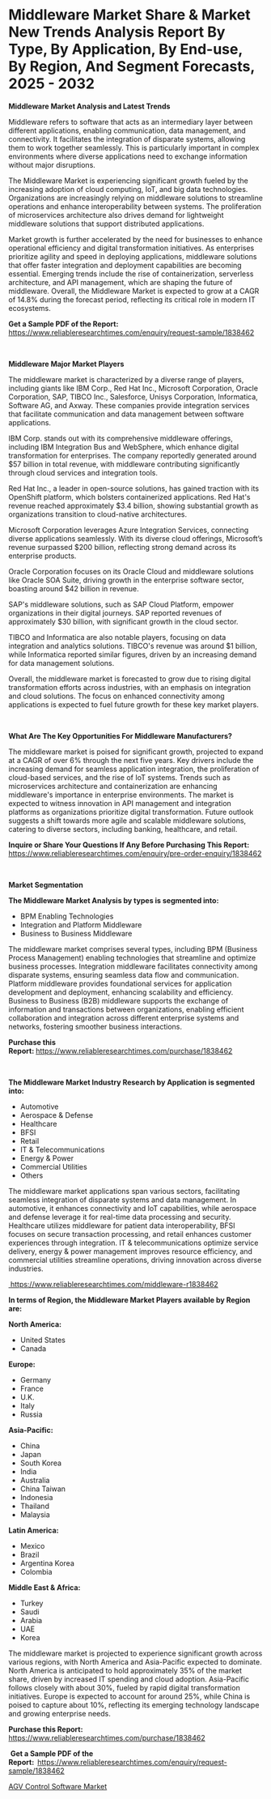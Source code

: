 <p><h1>Middleware Market Share & Market New Trends Analysis Report By Type, By Application, By End-use, By Region, And Segment Forecasts, 2025 - 2032</h1></p><p><strong>Middleware Market Analysis and Latest Trends</strong></p>
<p><p>Middleware refers to software that acts as an intermediary layer between different applications, enabling communication, data management, and connectivity. It facilitates the integration of disparate systems, allowing them to work together seamlessly. This is particularly important in complex environments where diverse applications need to exchange information without major disruptions.</p><p>The Middleware Market is experiencing significant growth fueled by the increasing adoption of cloud computing, IoT, and big data technologies. Organizations are increasingly relying on middleware solutions to streamline operations and enhance interoperability between systems. The proliferation of microservices architecture also drives demand for lightweight middleware solutions that support distributed applications.</p><p>Market growth is further accelerated by the need for businesses to enhance operational efficiency and digital transformation initiatives. As enterprises prioritize agility and speed in deploying applications, middleware solutions that offer faster integration and deployment capabilities are becoming essential. Emerging trends include the rise of containerization, serverless architecture, and API management, which are shaping the future of middleware. Overall, the Middleware Market is expected to grow at a CAGR of 14.8% during the forecast period, reflecting its critical role in modern IT ecosystems.</p></p>
<p><strong>Get a Sample PDF of the Report:&nbsp;</strong> <a href="https://www.reliableresearchtimes.com/enquiry/request-sample/1838462?utm_campaign=2252&utm_medium=2&utm_source=Github&utm_content=ia&utm_term=09032025&utm_id=middleware">https://www.reliableresearchtimes.com/enquiry/request-sample/1838462</a></p>
<p>&nbsp;</p>
<p><strong>Middleware Major Market Players</strong></p>
<p><p>The middleware market is characterized by a diverse range of players, including giants like IBM Corp., Red Hat Inc., Microsoft Corporation, Oracle Corporation, SAP, TIBCO Inc., Salesforce, Unisys Corporation, Informatica, Software AG, and Axway. These companies provide integration services that facilitate communication and data management between software applications.</p><p>IBM Corp. stands out with its comprehensive middleware offerings, including IBM Integration Bus and WebSphere, which enhance digital transformation for enterprises. The company reportedly generated around $57 billion in total revenue, with middleware contributing significantly through cloud services and integration tools.</p><p>Red Hat Inc., a leader in open-source solutions, has gained traction with its OpenShift platform, which bolsters containerized applications. Red Hat's revenue reached approximately $3.4 billion, showing substantial growth as organizations transition to cloud-native architectures.</p><p>Microsoft Corporation leverages Azure Integration Services, connecting diverse applications seamlessly. With its diverse cloud offerings, Microsoft’s revenue surpassed $200 billion, reflecting strong demand across its enterprise products.</p><p>Oracle Corporation focuses on its Oracle Cloud and middleware solutions like Oracle SOA Suite, driving growth in the enterprise software sector, boasting around $42 billion in revenue.</p><p>SAP's middleware solutions, such as SAP Cloud Platform, empower organizations in their digital journeys. SAP reported revenues of approximately $30 billion, with significant growth in the cloud sector.</p><p>TIBCO and Informatica are also notable players, focusing on data integration and analytics solutions. TIBCO's revenue was around $1 billion, while Informatica reported similar figures, driven by an increasing demand for data management solutions.</p><p>Overall, the middleware market is forecasted to grow due to rising digital transformation efforts across industries, with an emphasis on integration and cloud solutions. The focus on enhanced connectivity among applications is expected to fuel future growth for these key market players.</p></p>
<p>&nbsp;</p>
<p><strong>What Are The Key Opportunities For Middleware Manufacturers?</strong></p>
<p><p>The middleware market is poised for significant growth, projected to expand at a CAGR of over 6% through the next five years. Key drivers include the increasing demand for seamless application integration, the proliferation of cloud-based services, and the rise of IoT systems. Trends such as microservices architecture and containerization are enhancing middleware's importance in enterprise environments. The market is expected to witness innovation in API management and integration platforms as organizations prioritize digital transformation. Future outlook suggests a shift towards more agile and scalable middleware solutions, catering to diverse sectors, including banking, healthcare, and retail.</p></p>
<p><strong>Inquire or Share Your Questions If Any Before Purchasing This Report:</strong> <a href="https://www.reliableresearchtimes.com/enquiry/pre-order-enquiry/1838462?utm_campaign=2252&utm_medium=2&utm_source=Github&utm_content=ia&utm_term=09032025&utm_id=middleware">https://www.reliableresearchtimes.com/enquiry/pre-order-enquiry/1838462</a></p>
<p>&nbsp;</p>
<p><strong>Market Segmentation</strong></p>
<p><strong>The Middleware Market Analysis by types is segmented into:</strong></p>
<p><ul><li>BPM Enabling Technologies</li><li>Integration and Platform Middleware</li><li>Business to Business Middleware</li></ul></p>
<p><p>The middleware market comprises several types, including BPM (Business Process Management) enabling technologies that streamline and optimize business processes. Integration middleware facilitates connectivity among disparate systems, ensuring seamless data flow and communication. Platform middleware provides foundational services for application development and deployment, enhancing scalability and efficiency. Business to Business (B2B) middleware supports the exchange of information and transactions between organizations, enabling efficient collaboration and integration across different enterprise systems and networks, fostering smoother business interactions.</p></p>
<p><strong>Purchase this Report:&nbsp;</strong><a href="https://www.reliableresearchtimes.com/purchase/1838462?utm_campaign=2252&utm_medium=2&utm_source=Github&utm_content=ia&utm_term=09032025&utm_id=middleware">https://www.reliableresearchtimes.com/purchase/1838462</a></p>
<p>&nbsp;</p>
<p><strong>The Middleware Market Industry Research by Application is segmented into:</strong></p>
<p><ul><li>Automotive</li><li>Aerospace & Defense</li><li>Healthcare</li><li>BFSI</li><li>Retail</li><li>IT & Telecommunications</li><li>Energy & Power</li><li>Commercial Utilities</li><li>Others</li></ul></p>
<p><p>The middleware market applications span various sectors, facilitating seamless integration of disparate systems and data management. In automotive, it enhances connectivity and IoT capabilities, while aerospace and defense leverage it for real-time data processing and security. Healthcare utilizes middleware for patient data interoperability, BFSI focuses on secure transaction processing, and retail enhances customer experiences through integration. IT & telecommunications optimize service delivery, energy & power management improves resource efficiency, and commercial utilities streamline operations, driving innovation across diverse industries.</p></p>
<p><a href="https://www.reliableresearchtimes.com/middleware-r1838462?utm_campaign=2252&utm_medium=2&utm_source=Github&utm_content=ia&utm_term=09032025&utm_id=middleware">&nbsp;https://www.reliableresearchtimes.com/middleware-r1838462</a></p>
<p><strong>In terms of Region, the Middleware Market Players available by Region are:</strong></p>
<p>
    <p> <strong> North America: </strong>
        <ul>
            <li>United States</li>
            <li>Canada</li>
        </ul>
        </p> 
    <p> <strong> Europe: </strong>
        <ul>
            <li>Germany</li>
            <li>France</li>
            <li>U.K.</li>
            <li>Italy</li>
            <li>Russia</li>
        </ul>
        </p> 
    <p> <strong> Asia-Pacific: </strong>
        <ul>
            <li>China</li>
            <li>Japan</li>
            <li>South Korea</li>
            <li>India</li>
            <li>Australia</li>
            <li>China Taiwan</li>
            <li>Indonesia</li>
            <li>Thailand</li>
            <li>Malaysia</li>
        </ul>
        </p> 
    <p> <strong> Latin America: </strong>
        <ul>
            <li>Mexico</li>
            <li>Brazil</li>
            <li>Argentina Korea</li>
            <li>Colombia</li>
        </ul>
        </p> 
    <p> <strong> Middle East & Africa: </strong>
        <ul>
            <li>Turkey</li>
            <li>Saudi</li>
            <li>Arabia</li>
            <li>UAE</li>
            <li>Korea</li>
        </ul>
    </p>
    </p>
<p><p>The middleware market is projected to experience significant growth across various regions, with North America and Asia-Pacific expected to dominate. North America is anticipated to hold approximately 35% of the market share, driven by increased IT spending and cloud adoption. Asia-Pacific follows closely with about 30%, fueled by rapid digital transformation initiatives. Europe is expected to account for around 25%, while China is poised to capture about 10%, reflecting its emerging technology landscape and growing enterprise needs.</p></p>
<p><strong>Purchase this Report: </strong><a href="https://www.reliableresearchtimes.com/purchase/1838462?utm_campaign=2252&utm_medium=2&utm_source=Github&utm_content=ia&utm_term=09032025&utm_id=middleware">https://www.reliableresearchtimes.com/purchase/1838462</a></p>
<p>&nbsp;<strong>Get a Sample PDF of the Report:&nbsp;&nbsp;</strong><a href="https://www.reliableresearchtimes.com/enquiry/request-sample/1838462?utm_campaign=2252&utm_medium=2&utm_source=Github&utm_content=ia&utm_term=09032025&utm_id=middleware">https://www.reliableresearchtimes.com/enquiry/request-sample/1838462</a></p>
<p><strong></strong></p>
<p><p><a href="https://github.com/wwwkeltoum/Market-Research-Report-List-5/blob/main/agv-control-software-market.md?utm_campaign=2252&utm_medium=2&utm_source=Github&utm_content=ia&utm_term=09032025&utm_id=middleware">AGV Control Software Market</a></p></p>